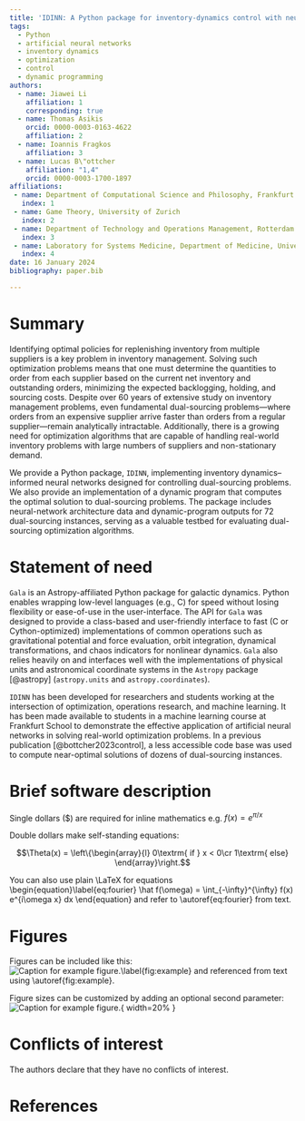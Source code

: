 ```yaml
---
title: 'IDINN: A Python package for inventory-dynamics control with neural networks'
tags:
  - Python
  - artificial neural networks
  - inventory dynamics
  - optimization
  - control
  - dynamic programming
authors:
  - name: Jiawei Li
    affiliation: 1
    corresponding: true
  - name: Thomas Asikis
    orcid: 0000-0003-0163-4622
    affiliation: 2
  - name: Ioannis Fragkos
    affiliation: 3
  - name: Lucas B\"ottcher
    affiliation: "1,4"
    orcid: 0000-0003-1700-1897
affiliations:
 - name: Department of Computational Science and Philosophy, Frankfurt School of Finance and Management
   index: 1
 - name: Game Theory, University of Zurich
   index: 2
 - name: Department of Technology and Operations Management, Rotterdam School of Management, Erasmus University Rotterdam
   index: 3
 - name: Laboratory for Systems Medicine, Department of Medicine, University of Florida
   index: 4
date: 16 January 2024
bibliography: paper.bib

---
```


# Summary

Identifying optimal policies for replenishing inventory from multiple suppliers is a key 
problem in inventory management. Solving such optimization problems means that one must 
determine the quantities to order from each supplier based on the current net inventory 
and outstanding orders, minimizing the expected backlogging, holding, and sourcing costs. 
Despite over 60 years of extensive study on inventory management problems, even fundamental 
dual-sourcing problems—where orders from an expensive supplier arrive faster than orders 
from a regular supplier—remain analytically intractable. Additionally, there is a growing 
need for optimization algorithms that are capable of handling real-world inventory 
problems with large numbers of suppliers and non-stationary demand.

We provide a Python package, `IDINN`, implementing inventory dynamics–informed neural 
networks designed for controlling dual-sourcing problems. We also provide an implementation 
of a dynamic program that computes the optimal solution to dual-sourcing problems. 
The package includes neural-network architecture data and dynamic-program outputs 
for 72 dual-sourcing instances, serving as a valuable testbed for evaluating dual-sourcing 
optimization algorithms.

# Statement of need

`Gala` is an Astropy-affiliated Python package for galactic dynamics. Python
enables wrapping low-level languages (e.g., C) for speed without losing
flexibility or ease-of-use in the user-interface. The API for `Gala` was
designed to provide a class-based and user-friendly interface to fast (C or
Cython-optimized) implementations of common operations such as gravitational
potential and force evaluation, orbit integration, dynamical transformations,
and chaos indicators for nonlinear dynamics. `Gala` also relies heavily on and
interfaces well with the implementations of physical units and astronomical
coordinate systems in the `Astropy` package [@astropy] (`astropy.units` and
`astropy.coordinates`).

`IDINN` has been developed for researchers and students working at the intersection 
of optimization, operations research, and machine learning. It has been made available 
to students in a machine learning course at Frankfurt School to demonstrate 
the effective application of artificial neural networks in solving real-world optimization problems.
In a previous publication [@bottcher2023control], a less accessible code base was used to
compute near-optimal solutions of dozens of dual-sourcing instances. 

# Brief software description

Single dollars ($) are required for inline mathematics e.g. $f(x) = e^{\pi/x}$

Double dollars make self-standing equations:

$$\Theta(x) = \left\{\begin{array}{l}
0\textrm{ if } x < 0\cr
1\textrm{ else}
\end{array}\right.$$

You can also use plain \LaTeX for equations
\begin{equation}\label{eq:fourier}
\hat f(\omega) = \int_{-\infty}^{\infty} f(x) e^{i\omega x} dx
\end{equation}
and refer to \autoref{eq:fourier} from text.

# Figures

Figures can be included like this:
![Caption for example figure.\label{fig:example}](figure.png)
and referenced from text using \autoref{fig:example}.

Figure sizes can be customized by adding an optional second parameter:
![Caption for example figure.](figure.png){ width=20% }

# Conflicts of interest

The authors declare that they have no conflicts of interest.

# References